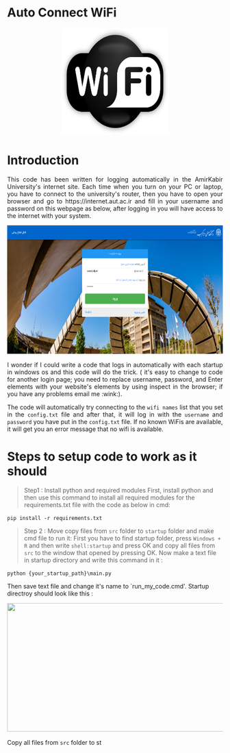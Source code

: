 # Auto Connect WiFi


  <p align="center">
  <img 
    width="250"
    height="250"
    src="./images/logo.png"
  >
</p>

# Introduction
<div style="text-align: justify"> This code has been written for logging automatically in the AmirKabir University's internet site. Each time when you turn on your PC or laptop, you have to connect to the university's router, then you have to open your browser and go to https://internet.aut.ac.ir and fill in your username and password on this webpage as below, after logging in you will have access to the internet with your system. </div>
  <p align="center">
  <img 
    width="700"
    height="300"
    src="./images/login_page.png"
  >
</p>

<div style="text-align: justify"> I wonder if I could write a code that logs in automatically with each startup in windows os and this code will do the trick. ( it's easy to change to code for another login page; you need to replace username, password, and Enter elements with your website's elements by using inspect in the browser; if you have any problems email me :wink:).
  
 The code will automatically try connecting to the `wifi names` list that you set in the `config.txt` file and after that, it will log in with the `username` and `password` you have put in the `config.txt` file. If no known WiFis are available, it will get you an error message that no wifi is available.</div>

# Steps to setup code to work as it should
> Step1 : Install python and required modules
First, install python and then use this command to install all required modules for the requirements.txt file with the code as below in cmd:
```
pip install -r requirements.txt
```
> Step 2 : Move copy files from `src` folder to `startup` folder and make cmd file to run it:
First you have to find startup folder, press `Windows + R` and then write `shell:startup` and press OK and copy all files from `src` to the window that opened by pressing OK.
Now make a text file in startup directory and write this command in it :
```
python {your_startup_path}\main.py
```
Then save text file and change it's name to `run_my_code.cmd'. Startup directroy should look like this :
  <p align="center">
  <img 
    width="700"
    height="300"
    src="./images/starup.png"
  >
</p>

Copy all files from `src` folder to st

